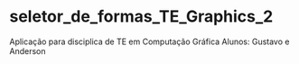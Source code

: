 # seletor_de_formas_TE_Graphics_2

Aplicação para disciplica de TE em Computação Gráfica
Alunos: Gustavo e Anderson
